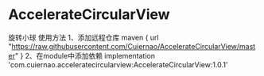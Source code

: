 # AccelerateCircularView
旋转小球
使用方法
1、添加远程仓库
     maven { url "https://raw.githubusercontent.com/Cuiernao/AccelerateCircularView/master" }
2、在module中添加依赖
     implementation 'com.cuiernao.acceleratecircularview:AccelerateCircularView:1.0.1'